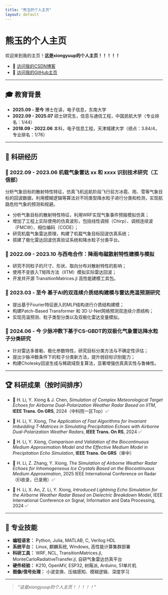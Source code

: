 ```yaml
---
title: "熊玉的个人主页"
layout: default
---
```


# 熊玉的个人主页

欢迎来到我的主页！**这是xiongyuup的个人主页！！！！！**

- 🔗 [访问我的CSDN博客](https://your-csdn-link.com)
- 🔗 [访问我的GitHub主页](https://github.com/xiongyuup)

---

## 🎓 教育背景

- **2025.09 - 至今** 博士在读，电子信息，东南大学  
- **2022.09 - 2025.07** 硕士研究生，信息与通信工程，中国民航大学（专业排名：1/44）  
- **2018.09 - 2022.06** 本科，电子信息工程，天津城建大学（绩点：3.84/4，专业排名：1/76）  

---

## 🧪 科研经历

### 📌 2022.09 - 2023.06 机载气象雷达 xx 和 xxxx 识别技术研究（工信部）

分析气象目标的散射特性特征，仿真飞机巡航阶段飞行前方冰雹、雨、雪等气象目标的回波数据，利用模糊逻辑等算法对不同类型降水粒子进行分类和检测，实现航路危险气象的预测和规避。

- 分析气象目标的散射特性特征，利用WRF实现气象事件预报模拟仿真；
- 增加了工程上实际使用的仿真波形，包括线性调频（Chirp）、调频连续波（FMCW）、相位编码（CODE）；
- 研究机载气象雷达原理，构建了机载气象目标回波仿真系统；
- 搭建了极化雷达回波仿真验证系统和降水粒子分类平台。

### 📌 2022.09 - 2023.10 与西电合作：降雨电磁散射特性建模与模拟

- 研究不同粒子的尺寸、形状、取向分布对散射特性的影响；
- 使用不变嵌入T矩阵方法（IITM）模拟实际雷达回波；
- 开发并开源 TransitionMatrices.jl 高性能建模工具包。

### 📌 2023.03 - 至今 基于AI的双连续介质结构建模与雷达亮温预测研究

- 提出基于Fourier特征嵌入的MLP结构进行介质结构建模；
- 构建Patch-Based Transformer 和 3D U-Net网络预测双连续介质结构；
- 实现亮温预测、粒子类型分类以及双极化雷达变量模拟。

### 📌 2024.06 - 今 少脉冲数下基于CS-GBDT的双极化气象雷达降水粒子分类研究

- 针对雷达多普勒、极化参数特性，研究目标分类方法与不确定性评估；
- 提出少脉冲数条件下的粒子分类新方法，提升弱目标识别能力；
- 构建Cholesky回波生成与稀疏域恢复算法，显著增强仿真真实性与鲁棒性。

---

## 🏆 科研成果（按时间排序）

- 📄 H. Li, Y. Xiong & J. Chen, *Simulation of Complex Meteorological Target Echoes for Airborne Dual-Polarization Weather Radar Based on IITM*, **IEEE Trans. On GRS**, 2024（中科院一区Top）✅

- 📄 H. Li, Y. Xiong, *The Application of Fast Algorithms for Invariant Imbedding T-Matrices in Simulating Precipitation Echoes with Airborne Dual-Polarization Weather Radars*, **IEEE Trans. On RS**, 2024 ✅

- 📝 H. Li, Y. Xiong, *Comparison and Validation of the Biocontinuous Medium Approximation Model and the Effective Medium Model in Precipitation Echo Simulation*, **IEEE Trans. On GRS**（审中）

- 📝 H. Li, Z. Zhang, Y. Xiong, *The Simulation of Airborne Weather Radar Echoes for Inhomogeneous Ice Crystals Based on the Biocontinuous Medium Approximation*, 2025 IEEE International Conference on Radar（EI收录，已录用）✅

- 📝 H. Li, X. An, Z. Li, Y. Xiong, *Introduced Lightning Echo Simulation for the Airborne Weather Radar Based on Dielectric Breakdown Model*, IEEE International Conference on Signal, Information and Data Processing, 2024 ✅

---

## 💼 专业技能

- **编程语言：** Python, Julia, MATLAB, C, Verilog HDL  
- **系统平台：** Linux, 麒麟系统, Windows, 高性能计算集群部署  
- **科研工具：** WRF, NCL, TransitionMatrices.jl, MonteCarloRadiativeTransfer.jl, 自研气象雷达仿真平台  
- **硬件经验：** K210, OpenMV, ESP32, 树莓派, Arduino, 51单片机  
- **图像/信号处理：** 小波变换、压缩感知、模糊逻辑、深度学习  

---

> *“这是xiongyuup的个人主页！！！！！”*
